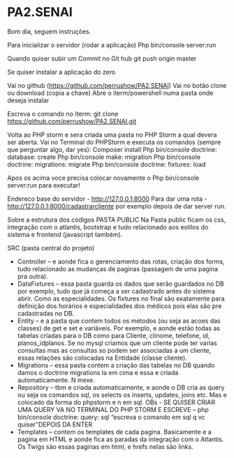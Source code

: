 # PA2.SENAI
Bom dia, seguem instruções.

Para inicializar o servidor (rodar a aplicação)
Php bin/console server:run

Quando quiser subir um Commit no Git hub 
git push origin master

Se quiser instalar a aplicação do zero

Vai no github (https://github.com/perrushow/PA2.SENAI)
Vai no botão clone ou download (copia a chave)
Abre o iterm/powershell numa pasta onde deseja instalar 

Escreva o comando no Iterm:
git clone  https://github.com/perrushow/PA2.SENAI.git

Volta ao PHP storm e sera criada uma pasta no PHP Storm a qual devera ser aberta.
Vai no Terminal do PHPStorm e executa os comandos (sempre que perguntar algo, dar yes):
Composer install
Php bin/console doctrine: database: create
Php bin/console make: migration
Php bin/console doctrine: migrations: migrate
Php bin/console doctrine: fixtures: load

Apos os acima voce precisa colocar novamente o Php bin/console server:run para executar!

Endereco base do servidor - http://127.0.0.1:8000
Para dar uma rota - http://127.0.0.1:8000/cadastrarcliente por exemplo depois de dar server run.

Sobre a estrutura dos códigos
PASTA PUBLIC
Na Pasta public ficam os css, integração com o atlantis, bootstrap e tudo relacionado aos estilos do sistema e frontend (javascript também).

SRC (pasta central do projeto)
 - Controller – e aonde fica o gerenciamento das rotas, criação dos forms, tudo relacionado as mudanças de paginas (passagem de uma pagina pra outra).
- DataFixtures – essa pasta guarda os dados que serão guardados no DB por exemplo, tudo que já começa a ser cadastrado antes do sistema abrir. Como as especialidades. Os fixtures no final são exatamente para definição dos horários e especialidades dos médicos pois elas são pre cadastradas no DB.
- Entity – e a pasta que contem todos os métodos (ou seja as acoes das classes) de get e set  e variáveis. Por exemplo, e aonde estão todas as tabelas criadas para o DB como para Cliente, clinome, telefone, id, planos_idplanos. Se no mysql criamos que um cliente pode ter varias consultas mas as consultas so podem ser associadas a um cliente, essas relações são colocadas na Entidade (classe cliente).
- Migrations – essa pasta contem a criação das tabelas no DB quando damos o doctrine migrations la em cima e essa e criada automaticamente. N mexe. 
- Repository – tbm e criada automaticamente, e aonde o DB cria as query ou seja os comandos sql, os selects os inserts, updates, joins etc. Mas e colocado da forma do phpstorm e n em sql.
OBs - SE QUISER CRIAR UMA QUERY VA NO TERMINAL DO PHP STORM E ESCREVE – php bin/console doctrine: query: sql “escreva o comando em sql q vc quiser”DEPOIS DA ENTER
- Templates – contem os templates de cada pagina. Basicamente e a pagina em HTML e aonde fica as paradas da integração com o Atlantis. Os Twigs são essas paginas em html, e hrefs nelas são links. 


